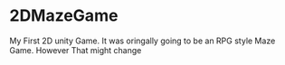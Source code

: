 # 2DMazeGame
My First 2D unity Game. It was oringally going to be an RPG style Maze Game. However That might change 

